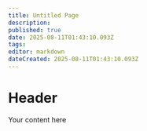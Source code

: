 ```yaml
---
title: Untitled Page
description: 
published: true
date: 2025-08-11T01:43:10.093Z
tags: 
editor: markdown
dateCreated: 2025-08-11T01:43:10.093Z
---
```


# Header
Your content here